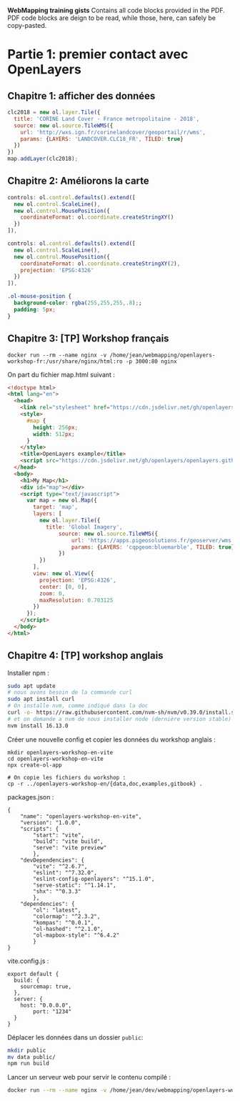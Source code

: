 **WebMapping training gists**
Contains all code blocks provided in the PDF.
PDF code blocks are deign to be read, while those, here, can safely be copy-pasted.

# Partie 1: premier contact avec OpenLayers
## Chapitre 1: afficher des données
```javascript
clc2018 = new ol.layer.Tile({
  title: 'CORINE Land Cover - France metropolitaine - 2018',
  source: new ol.source.TileWMS({
    url: 'http://wxs.ign.fr/corinelandcover/geoportail/r/wms',
    params: {LAYERS: 'LANDCOVER.CLC18_FR', TILED: true}
  })
})
map.addLayer(clc2018);
```
## Chapitre 2: Améliorons la carte
```javascript
controls: ol.control.defaults().extend([
  new ol.control.ScaleLine(),
  new ol.control.MousePosition({
    coordinateFormat: ol.coordinate.createStringXY()
  })
]),
```

```javascript
controls: ol.control.defaults().extend([
  new ol.control.ScaleLine(),
  new ol.control.MousePosition({
    coordinateFormat: ol.coordinate.createStringXY(2),
    projection: 'EPSG:4326'
  })
]),
```

```css
.ol-mouse-position {
  background-color: rgba(255,255,255,.8);;
  padding: 5px;
}
```

## Chapitre 3: [TP] Workshop français
```
docker run --rm --name nginx -v /home/jean/webmapping/openlayers-workshop-fr:/usr/share/nginx/html:ro -p 3000:80 nginx
```

On part du fichier map.html suivant :
```html
<!doctype html>
<html lang="en">
  <head>
    <link rel="stylesheet" href="https://cdn.jsdelivr.net/gh/openlayers/openlayers.github.io@master/en/v6.4.3/css/ol.css" type="text/css">
    <style>
      #map {
        height: 256px;
        width: 512px;
      }
    </style>
    <title>OpenLayers example</title>
    <script src="https://cdn.jsdelivr.net/gh/openlayers/openlayers.github.io@master/en/v6.9.0/build/ol.js"></script>
  </head>
  <body>
    <h1>My Map</h1>
    <div id="map"></div>
    <script type="text/javascript">
      var map = new ol.Map({
        target: 'map',
        layers: [
          new ol.layer.Tile({
            title: 'Global Imagery',
      			source: new ol.source.TileWMS({
      				url: 'https://apps.pigeosolutions.fr/geoserver/wms',
      				params: {LAYERS: 'cqpgeom:bluemarble', TILED: true}
      			})
          })
        ],
        view: new ol.View({
          projection: 'EPSG:4326',
          center: [0, 0],
          zoom: 0,
          maxResolution: 0.703125
        })
      });
    </script>
  </body>
</html>
```

## Chapitre 4: [TP] workshop anglais
Installer npm :
```bash
sudo apt update
# nous avons besoin de la commande curl
sudo apt install curl
# On installe nvm, comme indiqué dans la doc
curl -o- https://raw.githubusercontent.com/nvm-sh/nvm/v0.39.0/install.sh | bash
# et on demande a nvm de nous installer node (dernière version stable)
nvm install 16.13.0
```

Créer une nouvelle config et copier les données du workshop anglais :
```
mkdir openlayers-workshop-en-vite
cd openlayers-workshop-en-vite
npx create-ol-app

# On copie les fichiers du workshop :
cp -r ../openlayers-workshop-en/{data,doc,examples,gitbook} .
```

packages.json :
```
{
	"name": "openlayers-workshop-en-vite",
	"version": "1.0.0",
	"scripts": {
		"start": "vite",
		"build": "vite build",
		"serve": "vite preview"
		},
	"devDependencies": {
		"vite": "^2.6.7",
		"eslint": "^7.32.0",
		"eslint-config-openlayers": "^15.1.0",
		"serve-static": "^1.14.1",
		"shx": "^0.3.3"
		},
	"dependencies": {
		"ol": "latest",
		"colormap": "^2.3.2",
		"kompas": "^0.0.1",
		"ol-hashed": "^2.1.0",
		"ol-mapbox-style": "^6.4.2"
		}
}
```


vite.config.js :
```
export default {
  build: {
	sourcemap: true,
  },
  server: {
    host: "0.0.0.0",
		port: "1234"
  }
}
```

Déplacer les données dans un dossier `public`:
```bash
mkdir public
mv data public/
npm run build
```

Lancer un serveur web pour servir le contenu compilé :
```bash
docker run --rm --name nginx -v /home/jean/dev/webmapping/openlayers-workshop-en-vite/dist:/usr/share/nginx/html:ro -p 82:80 nginx
```
